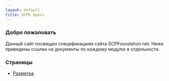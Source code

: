 ```yaml
---
layout: default
title: SCPX Specs
---
```


### Добро пожаловать

Данный сайт посвящен спецификациям сайта SCPFoundation.net. Ниже приведены ссылки на документы по каждому модулю в отдельности.

### Страницы

- [Разметка](./markup.html)
